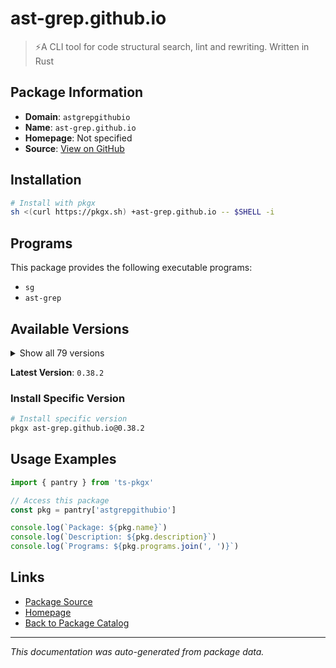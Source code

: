 # ast-grep.github.io

> ⚡A CLI tool for code structural search, lint and rewriting. Written in Rust

## Package Information

- **Domain**: `astgrepgithubio`
- **Name**: `ast-grep.github.io`
- **Homepage**: Not specified
- **Source**: [View on GitHub](https://github.com/pkgxdev/pantry/tree/main/projects/ast-grep.github.io/package.yml)

## Installation

```bash
# Install with pkgx
sh <(curl https://pkgx.sh) +ast-grep.github.io -- $SHELL -i
```

## Programs

This package provides the following executable programs:

- `sg`
- `ast-grep`

## Available Versions

<details>
<summary>Show all 79 versions</summary>

- `0.38.2`, `0.38.1`, `0.38.0`, `0.37.0`, `0.36.3`
- `0.36.2`, `0.36.1`, `0.36.0`, `0.35.0`, `0.34.4`
- `0.34.3`, `0.34.2`, `0.34.1`, `0.34.0`, `0.33.1`
- `0.33.0`, `0.32.3`, `0.32.2`, `0.32.1`, `0.32.0`
- `0.31.1`, `0.31.0`, `0.30.1`, `0.30.0`, `0.29.0`
- `0.28.1`, `0.28.0`, `0.27.2`, `0.27.1`, `0.27.0`
- `0.26.3`, `0.26.2`, `0.26.1`, `0.26.0`, `0.25.7`
- `0.25.6`, `0.25.5`, `0.25.4`, `0.25.3`, `0.25.2`
- `0.25.1`, `0.25.0`, `0.24.1`, `0.24.0`, `0.23.1`
- `0.23.0`, `0.22.6`, `0.22.5`, `0.22.4`, `0.22.3`
- `0.22.2`, `0.22.1`, `0.22.0`, `0.21.4`, `0.21.3`
- `0.21.2`, `0.21.1`, `0.21.0`, `0.20.5`, `0.20.4`
- `0.20.3`, `0.20.2`, `0.20.1`, `0.20.0`, `0.19.4`
- `0.19.3`, `0.19.2`, `0.19.1`, `0.19.0`, `0.18.1`
- `0.18.0`, `0.17.1`, `0.17.0`, `0.16.1`, `0.16.0`
- `0.15.1`, `0.15.0`, `0.14.4`, `0.14.3`

</details>

**Latest Version**: `0.38.2`

### Install Specific Version

```bash
# Install specific version
pkgx ast-grep.github.io@0.38.2
```

## Usage Examples

```typescript
import { pantry } from 'ts-pkgx'

// Access this package
const pkg = pantry['astgrepgithubio']

console.log(`Package: ${pkg.name}`)
console.log(`Description: ${pkg.description}`)
console.log(`Programs: ${pkg.programs.join(', ')}`)
```

## Links

- [Package Source](https://github.com/pkgxdev/pantry/tree/main/projects/ast-grep.github.io/package.yml)
- [Homepage](#)
- [Back to Package Catalog](../package-catalog.md)

---

*This documentation was auto-generated from package data.*
